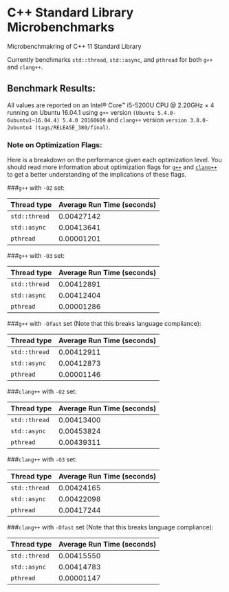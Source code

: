 # C++ Standard Library Microbenchmarks
Microbenchmakring of C++ 11 Standard Library

Currently benchmarks `std::thread`, `std::async`, and `pthread` for both `g++` and `clang++`.

## Benchmark Results:
All values are reported on an Intel® Core™ i5-5200U CPU @ 2.20GHz × 4 running on Ubuntu 16.04.1 
using `g++` version `(Ubuntu 5.4.0-6ubuntu1~16.04.4) 5.4.0 20160609` and `clang++` 
version `version 3.8.0-2ubuntu4 (tags/RELEASE_380/final)`.

### Note on Optimization Flags:
Here is a breakdown on the performance given each optimization level. You should read more 
information about optimization flags for [`g++`](https://wiki.gentoo.org/wiki/GCC_optimization#-O) 
and [`clang++`](http://clang.llvm.org/docs/CommandGuide/clang.html#code-generation-options) to get
a better understanding of the implications of these flags.

###`g++` with `-O2` set:

 Thread type         | Average Run Time (seconds)  |
 --------------------|:------------|
 `std::thread`       | 0.00427142  |
 `std::async`        | 0.00413641  |
 `pthread`           | 0.00001201  |

###`g++` with `-O3` set:

 Thread type         | Average Run Time (seconds)  |
 --------------------|:------------|
 `std::thread`       | 0.00412891  |
 `std::async`        | 0.00412404  |
 `pthread`           | 0.00001286  |

###`g++` with `-Ofast` set (Note that this breaks language compliance):

 Thread type         | Average Run Time (seconds)  |
 --------------------|:------------|
 `std::thread`       | 0.00412911  |
 `std::async`        | 0.00412873  |
 `pthread`           | 0.00001146  |


###`clang++` with `-O2` set:

 Thread type         | Average Run Time (seconds)  |
 --------------------|:------------|
 `std::thread`       | 0.00413400  |
 `std::async`        | 0.00453824  |
 `pthread`           | 0.00439311  |

###`clang++` with `-O3` set:

 Thread type         | Average Run Time (seconds)  |
 --------------------|:------------|
 `std::thread`       | 0.00424165  |
 `std::async`        | 0.00422098  |
 `pthread`           | 0.00417244  |

###`clang++` with `-Ofast` set (Note that this breaks language compliance):

 Thread type         | Average Run Time (seconds)  |
 --------------------|:------------|
 `std::thread`       | 0.00415550  |
 `std::async`        | 0.00414783  |
 `pthread`           | 0.00001147  |
